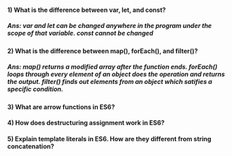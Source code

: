 #### 1) What is the difference between var, let, and const?
##### Ans: var and let can be changed anywhere in the program under the scope of that variable. const cannot be changed

#### 2) What is the difference between map(), forEach(), and filter()? 
##### Ans: map() returns a modified array after the function ends. forEach() loops through every element of an object does the operation and returns the output. filter() finds out elements from an object which satifies a specific condition.

#### 3) What are arrow functions in ES6?

#### 4) How does destructuring assignment work in ES6?

#### 5) Explain template literals in ES6. How are they different from string concatenation?
